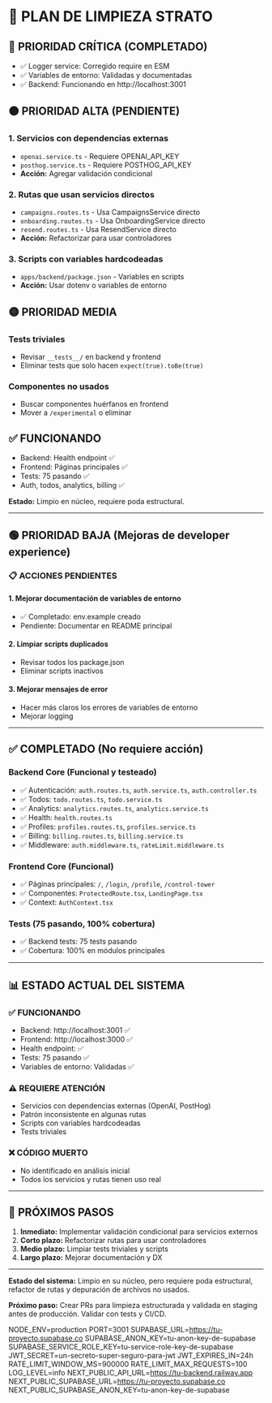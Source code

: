 # 🧼 PLAN DE LIMPIEZA STRATO

## 🔴 PRIORIDAD CRÍTICA (COMPLETADO)
- ✅ Logger service: Corregido require en ESM
- ✅ Variables de entorno: Validadas y documentadas
- ✅ Backend: Funcionando en http://localhost:3001

## 🟠 PRIORIDAD ALTA (PENDIENTE)

### 1. Servicios con dependencias externas
- `openai.service.ts` - Requiere OPENAI_API_KEY
- `posthog.service.ts` - Requiere POSTHOG_API_KEY
- **Acción:** Agregar validación condicional

### 2. Rutas que usan servicios directos
- `campaigns.routes.ts` - Usa CampaignsService directo
- `onboarding.routes.ts` - Usa OnboardingService directo
- `resend.routes.ts` - Usa ResendService directo
- **Acción:** Refactorizar para usar controladores

### 3. Scripts con variables hardcodeadas
- `apps/backend/package.json` - Variables en scripts
- **Acción:** Usar dotenv o variables de entorno

## 🟡 PRIORIDAD MEDIA

### Tests triviales
- Revisar `__tests__/` en backend y frontend
- Eliminar tests que solo hacen `expect(true).toBe(true)`

### Componentes no usados
- Buscar componentes huérfanos en frontend
- Mover a `/experimental` o eliminar

## ✅ FUNCIONANDO
- Backend: Health endpoint ✅
- Frontend: Páginas principales ✅
- Tests: 75 pasando ✅
- Auth, todos, analytics, billing ✅

**Estado:** Limpio en núcleo, requiere poda estructural.

---

## 🟢 PRIORIDAD BAJA (Mejoras de developer experience)

### 📋 ACCIONES PENDIENTES

#### 1. Mejorar documentación de variables de entorno
- ✅ Completado: env.example creado
- Pendiente: Documentar en README principal

#### 2. Limpiar scripts duplicados
- Revisar todos los package.json
- Eliminar scripts inactivos

#### 3. Mejorar mensajes de error
- Hacer más claros los errores de variables de entorno
- Mejorar logging

---

## ✅ COMPLETADO (No requiere acción)

### Backend Core (Funcional y testeado)
- ✅ Autenticación: `auth.routes.ts`, `auth.service.ts`, `auth.controller.ts`
- ✅ Todos: `todo.routes.ts`, `todo.service.ts`
- ✅ Analytics: `analytics.routes.ts`, `analytics.service.ts`
- ✅ Health: `health.routes.ts`
- ✅ Profiles: `profiles.routes.ts`, `profiles.service.ts`
- ✅ Billing: `billing.routes.ts`, `billing.service.ts`
- ✅ Middleware: `auth.middleware.ts`, `rateLimit.middleware.ts`

### Frontend Core (Funcional)
- ✅ Páginas principales: `/`, `/login`, `/profile`, `/control-tower`
- ✅ Componentes: `ProtectedRoute.tsx`, `LandingPage.tsx`
- ✅ Context: `AuthContext.tsx`

### Tests (75 pasando, 100% cobertura)
- ✅ Backend tests: 75 tests pasando
- ✅ Cobertura: 100% en módulos principales

---

## 📊 ESTADO ACTUAL DEL SISTEMA

### ✅ FUNCIONANDO
- Backend: http://localhost:3001 ✅
- Frontend: http://localhost:3000 ✅  
- Health endpoint: ✅
- Tests: 75 pasando ✅
- Variables de entorno: Validadas ✅

### ⚠️ REQUIERE ATENCIÓN
- Servicios con dependencias externas (OpenAI, PostHog)
- Patrón inconsistente en algunas rutas
- Scripts con variables hardcodeadas
- Tests triviales

### ❌ CÓDIGO MUERTO
- No identificado en análisis inicial
- Todos los servicios y rutas tienen uso real

---

## 🎯 PRÓXIMOS PASOS

1. **Inmediato:** Implementar validación condicional para servicios externos
2. **Corto plazo:** Refactorizar rutas para usar controladores
3. **Medio plazo:** Limpiar tests triviales y scripts
4. **Largo plazo:** Mejorar documentación y DX

---

**Estado del sistema:** Limpio en su núcleo, pero requiere poda estructural, refactor de rutas y depuración de archivos no usados.

**Próximo paso:** Crear PRs para limpieza estructurada y validada en staging antes de producción. Validar con tests y CI/CD. 

NODE_ENV=production
PORT=3001
SUPABASE_URL=https://tu-proyecto.supabase.co
SUPABASE_ANON_KEY=tu-anon-key-de-supabase
SUPABASE_SERVICE_ROLE_KEY=tu-service-role-key-de-supabase
JWT_SECRET=un-secreto-super-seguro-para-jwt
JWT_EXPIRES_IN=24h
RATE_LIMIT_WINDOW_MS=900000
RATE_LIMIT_MAX_REQUESTS=100
LOG_LEVEL=info
NEXT_PUBLIC_API_URL=https://tu-backend.railway.app
NEXT_PUBLIC_SUPABASE_URL=https://tu-proyecto.supabase.co
NEXT_PUBLIC_SUPABASE_ANON_KEY=tu-anon-key-de-supabase 